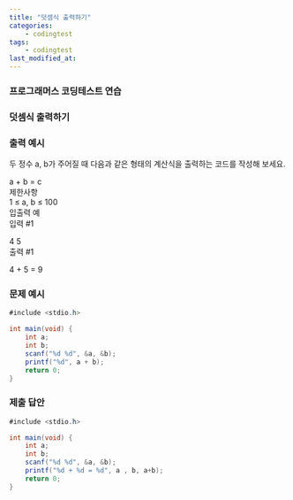 ```yaml
---
title: "덧셈식 출력하기"
categories: 
    - codingtest
tags:
    - codingtest
last_modified_at:
---
```


### 프로그래머스 코딩테스트 연습

### 덧셈식 출력하기

### 출력 예시
두 정수 a, b가 주어질 때 다음과 같은 형태의 계산식을 출력하는 코드를 작성해 보세요.

a + b = c  
제한사항  
1 ≤ a, b ≤ 100  
입출력 예  
입력 #1  

4 5  
출력 #1  

4 + 5 = 9  

### 문제 예시
```java
#include <stdio.h>

int main(void) {
    int a;
    int b;
    scanf("%d %d", &a, &b);
    printf("%d", a + b);
    return 0;
}

```

### 제출 답안
```java
#include <stdio.h>

int main(void) {
    int a;
    int b;
    scanf("%d %d", &a, &b);
    printf("%d + %d = %d", a , b, a+b);
    return 0;
}

```